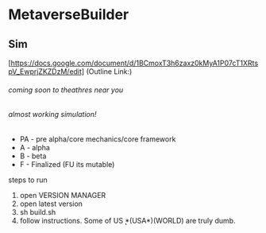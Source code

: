 # MetaverseBuilder
## Sim

[https://docs.google.com/document/d/1BCmoxT3h6zaxz0kMyA1P07cT1XRtspV_EwprjZKZDzM/edit] (Outline Link:)


###### coming soon to theathres near you 
###### almost working simulation!


* PA - pre alpha/core mechanics/core framework 
* A - alpha
* B - beta 
* F - Finalized (FU its mutable)

steps to run 
1) open VERSION MANAGER
2) open latest version
3) sh build.sh
4) follow instructions. Some of US ̨*(USA*)(WORLD) are truly dumb.
